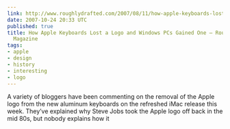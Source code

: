 ```yaml
---
link: http://www.roughlydrafted.com/2007/08/11/how-apple-keyboards-lost-a-logo-and-windows-pcs-gained-one/
date: 2007-10-24 20:33 UTC
published: true
title: How Apple Keyboards Lost a Logo and Windows PCs Gained One — RoughlyDrafted
  Magazine
tags:
- apple
- design
- history
- interesting
- logo
---
```


A variety of bloggers have been commenting on the removal of the Apple logo from the new aluminum keyboards on the refreshed iMac release this week. They’ve explained why Steve Jobs took the Apple logo off back in the mid 80s, but nobody explains how it
